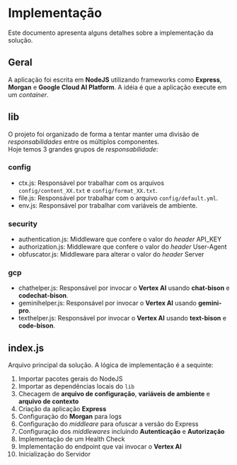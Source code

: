 # Implementação

Este documento apresenta alguns detalhes sobre a implementação da solução.

## Geral
A aplicação foi escrita em **NodeJS** utilizando frameworks como **Express**, **Morgan** e **Google Cloud AI Platform**. A idéia é que a aplicação execute em um *container*.

## lib
O projeto foi organizado de forma a tentar manter uma divisão de *responsabilidades* entre os múltiplos componentes.  
Hoje temos 3 grandes grupos de *responsabilidade*: 

### config
* ctx.js: Responsável por trabalhar com os arquivos `config/content_XX.txt` e `config/format_XX.txt`.
* file.js: Responsável por trabalhar com o arquivo `config/default.yml`.
* env.js: Responsável por trabalhar com variáveis de ambiente.


### security
* authentication.js: Middleware que confere o valor do *header* API_KEY
* authorization.js: Middleware que confere o valor do *header* User-Agent
* obfuscator.js: Middleware para alterar o valor do *header* Server

### gcp
* chathelper.js: Responsável por invocar o **Vertex AI** usando **chat-bison** e **codechat-bison**.
* geminihelper.js: Responsável por invocar o **Vertex AI** usando **gemini-pro**.
* texthelper.js: Responsável por invocar o **Vertex AI** usando **text-bison** e **code-bison**.



## index.js
Arquivo principal da solução. A lógica de implementação é a sequinte:
1. Importar pacotes gerais do NodeJS
2. Importar as dependências locais do `lib`
3. Checagem de **arquivo de configuração**, **variáveis de ambiente** e **arquivo de contexto**
4. Criação da aplicação **Express**
5. Configuração do **Morgan** para logs
6. Configuração do *middleare* para ofuscar a versão do Express
7. Configuração dos *middlewares* incluindo **Autenticação** e **Autorização**
8. Implementação de um Health Check
9. Implementação do endpoint que vai invocar o **Vertex AI**
10. Inicialização do Servidor